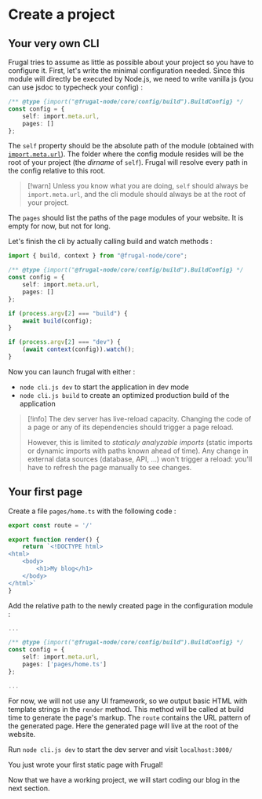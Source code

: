 # Create a project

## Your very own CLI 

Frugal tries to assume as little as possible about your project so you have to configure it. First, let's write the minimal configuration needed. Since this module will directly be executed by Node.js, we need to write vanilla js (you can use jsdoc to typecheck your config) :

```ts filename=cli.js
/** @type {import("@frugal-node/core/config/build").BuildConfig} */
const config = {
    self: import.meta.url,
    pages: []
};
```

The `self` property should be the absolute path of the module (obtained with [`import.meta.url`](https://nodejs.org/docs/latest/api/esm.html#importmetaurl)). The folder where the config module resides will be the root of your project (the _dirname_ of `self`). Frugal will resolve every path in the config relative to this root.

> [!warn]
> Unless you know what you are doing, `self` should always be `import.meta.url`, and the cli module should always be at the root of your project.

The `pages` should list the paths of the page modules of your website.
It is empty for now, but not for long.

Let's finish the cli by actually calling build and watch methods :

```ts filename=cli.js lines=[1,9-15]
import { build, context } from "@frugal-node/core";

/** @type {import("@frugal-node/core/config/build").BuildConfig} */
const config = {
    self: import.meta.url,
    pages: []
};

if (process.argv[2] === "build") {
	await build(config);
}

if (process.argv[2] === "dev") {
	(await context(config)).watch();
}
```

Now you can launch frugal with either :
 - `node cli.js dev` to start the application in dev mode
 - `node cli.js build` to create an optimized production build of the application

> [!info]
> The dev server has live-reload capacity. Changing the code of a page or any of its dependencies should trigger a page reload.
>
> However, this is limited to _staticaly analyzable imports_ (static imports or dynamic imports with paths known ahead of time). Any change in external data sources (database, API, ...) won't trigger a reload: you'll have to refresh the page manually to see changes.

## Your first page

Create a file `pages/home.ts` with the following code :

```ts filename=pages/home.ts
export const route = '/'

export function render() {
    return `<!DOCTYPE html>
<html>
    <body>
        <h1>My blog</h1>
    </body>
</html>`
}
```

Add the relative path to the newly created page in the configuration module :

```ts filename=cli.js lines=[6]
...

/** @type {import("@frugal-node/core/config/build").BuildConfig} */
const config = {
    self: import.meta.url,
    pages: ['pages/home.ts']
};

...
```

For now, we will not use any UI framework, so we output basic HTML with template strings in the `render` method. This method will be called at build time to generate the page's markup. The `route` contains the URL pattern of the generated page. Here the generated page will live at the root of the website.

Run `node cli.js dev` to start the dev server and visit `localhost:3000/`

You just wrote your first static page with Frugal!

Now that we have a working project, we will start coding our blog in the next section.

